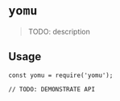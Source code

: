 # `yomu`

> TODO: description

## Usage

```
const yomu = require('yomu');

// TODO: DEMONSTRATE API
```
